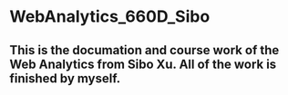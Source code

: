 # WebAnalytics_660D_Sibo


## This is the documation and course work of the Web Analytics from Sibo Xu. All of the work is finished by myself.